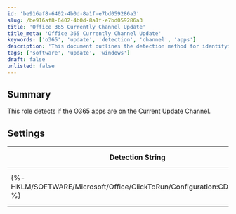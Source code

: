 ```yaml
---
id: 'be916af8-6402-4b0d-8a1f-e7bd059286a3'
slug: /be916af8-6402-4b0d-8a1f-e7bd059286a3
title: 'Office 365 Currently Channel Update'
title_meta: 'Office 365 Currently Channel Update'
keywords: ['o365', 'update', 'detection', 'channel', 'apps']
description: 'This document outlines the detection method for identifying if the O365 applications are on the Current Update Channel. It includes settings and detection strings for effective monitoring and compliance.'
tags: ['software', 'update', 'windows']
draft: false
unlisted: false
---
```


## Summary

This role detects if the O365 apps are on the Current Update Channel.

## Settings

| Detection String                                              | Comparator | Result                                                                                      | Applicable OS |
|--------------------------------------------------------------|------------|---------------------------------------------------------------------------------------------|----------------|
| \{%-HKLM/SOFTWARE/Microsoft/Office/ClickToRun/Configuration:CDNBaseUrl-%} | Contains   | [http://officecdn.microsoft.com/pr/492350f6-3a01-4f97-b9c0-c7c6ddf67d60](http://officecdn.microsoft.com/pr/492350f6-3a01-4f97-b9c0-c7c6ddf67d60) | Windows        |
